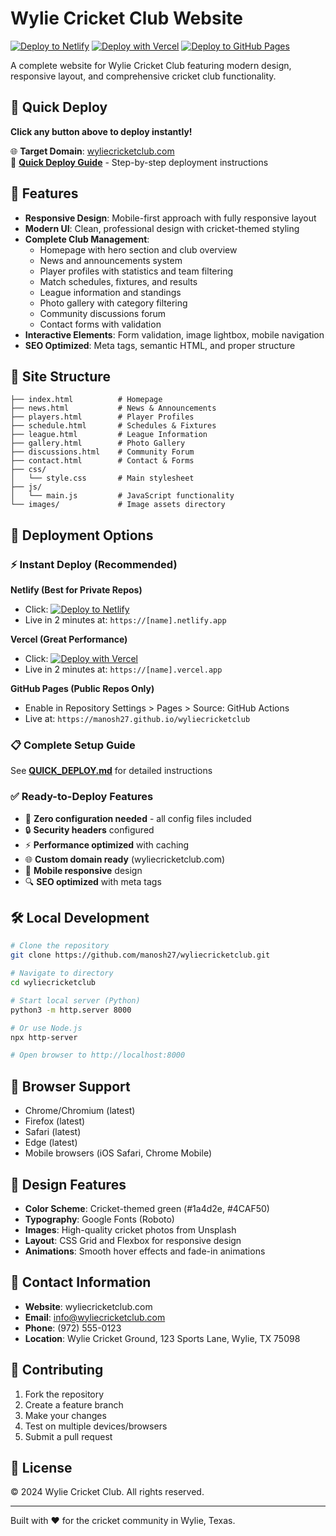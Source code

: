 # Wylie Cricket Club Website

[![Deploy to Netlify](https://www.netlify.com/img/deploy/button.svg)](https://app.netlify.com/start/deploy?repository=https://github.com/manosh27/wyliecricketclub) [![Deploy with Vercel](https://vercel.com/button)](https://vercel.com/new/clone?repository-url=https://github.com/manosh27/wyliecricketclub) [![Deploy to GitHub Pages](https://github.com/manosh27/wyliecricketclub/actions/workflows/deploy-pages.yml/badge.svg)](https://github.com/manosh27/wyliecricketclub/actions/workflows/deploy-pages.yml)

A complete website for Wylie Cricket Club featuring modern design, responsive layout, and comprehensive cricket club functionality.

## 🚀 **Quick Deploy** 
**Click any button above to deploy instantly!**

🌐 **Target Domain**: [wyliecricketclub.com](https://wyliecricketclub.com)  
📖 **[Quick Deploy Guide](QUICK_DEPLOY.md)** - Step-by-step deployment instructions

## 🏏 Features

- **Responsive Design**: Mobile-first approach with fully responsive layout
- **Modern UI**: Clean, professional design with cricket-themed styling
- **Complete Club Management**: 
  - Homepage with hero section and club overview
  - News and announcements system
  - Player profiles with statistics and team filtering
  - Match schedules, fixtures, and results
  - League information and standings
  - Photo gallery with category filtering
  - Community discussions forum
  - Contact forms with validation
- **Interactive Elements**: Form validation, image lightbox, mobile navigation
- **SEO Optimized**: Meta tags, semantic HTML, and proper structure

## 📁 Site Structure

```
├── index.html          # Homepage
├── news.html           # News & Announcements
├── players.html        # Player Profiles
├── schedule.html       # Schedules & Fixtures
├── league.html         # League Information
├── gallery.html        # Photo Gallery
├── discussions.html    # Community Forum
├── contact.html        # Contact & Forms
├── css/
│   └── style.css       # Main stylesheet
├── js/
│   └── main.js         # JavaScript functionality
└── images/             # Image assets directory
```

## 🚀 Deployment Options

### ⚡ Instant Deploy (Recommended)

**Netlify (Best for Private Repos)**
- Click: [![Deploy to Netlify](https://www.netlify.com/img/deploy/button.svg)](https://app.netlify.com/start/deploy?repository=https://github.com/manosh27/wyliecricketclub)
- Live in 2 minutes at: `https://[name].netlify.app`

**Vercel (Great Performance)**  
- Click: [![Deploy with Vercel](https://vercel.com/button)](https://vercel.com/new/clone?repository-url=https://github.com/manosh27/wyliecricketclub)
- Live in 2 minutes at: `https://[name].vercel.app`

**GitHub Pages (Public Repos Only)**
- Enable in Repository Settings > Pages > Source: GitHub Actions
- Live at: `https://manosh27.github.io/wyliecricketclub`

### 📋 Complete Setup Guide
See **[QUICK_DEPLOY.md](QUICK_DEPLOY.md)** for detailed instructions

### ✅ Ready-to-Deploy Features
- 🔧 **Zero configuration needed** - all config files included
- 🔒 **Security headers** configured  
- ⚡ **Performance optimized** with caching
- 🌐 **Custom domain ready** (wyliecricketclub.com)
- 📱 **Mobile responsive** design
- 🔍 **SEO optimized** with meta tags

## 🛠️ Local Development

```bash
# Clone the repository
git clone https://github.com/manosh27/wyliecricketclub.git

# Navigate to directory
cd wyliecricketclub

# Start local server (Python)
python3 -m http.server 8000

# Or use Node.js
npx http-server

# Open browser to http://localhost:8000
```

## 📱 Browser Support

- Chrome/Chromium (latest)
- Firefox (latest)
- Safari (latest)
- Edge (latest)
- Mobile browsers (iOS Safari, Chrome Mobile)

## 🎨 Design Features

- **Color Scheme**: Cricket-themed green (#1a4d2e, #4CAF50)
- **Typography**: Google Fonts (Roboto)
- **Images**: High-quality cricket photos from Unsplash
- **Layout**: CSS Grid and Flexbox for responsive design
- **Animations**: Smooth hover effects and fade-in animations

## 📧 Contact Information

- **Website**: wyliecricketclub.com
- **Email**: info@wyliecricketclub.com
- **Phone**: (972) 555-0123
- **Location**: Wylie Cricket Ground, 123 Sports Lane, Wylie, TX 75098

## 🤝 Contributing

1. Fork the repository
2. Create a feature branch
3. Make your changes
4. Test on multiple devices/browsers
5. Submit a pull request

## 📄 License

© 2024 Wylie Cricket Club. All rights reserved.

---

Built with ❤️ for the cricket community in Wylie, Texas.
